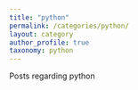 ```yaml
---
title: "python"
permalink: /categories/python/
layout: category
author_profile: true
taxonomy: python
---
```


Posts regarding python